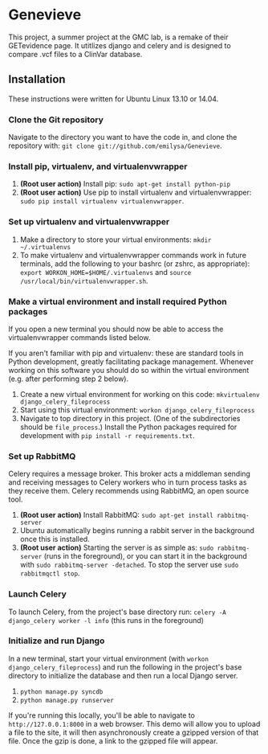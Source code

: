 Genevieve
=================================

This project, a summer project at the GMC lab, is a remake of their GETevidence page.
It utitlizes django and celery and is designed to compare .vcf files to a ClinVar database.

Installation
------------
These instructions were written for Ubuntu Linux 13.10 or 14.04.

### Clone the Git repository ###

Navigate to the directory you want to have the code in, and clone the
repository with: `git clone git://github.com/emilysa/Genevieve`.

### Install pip, virtualenv, and virtualenvwrapper ###

1. **(Root user action)** Install pip: `sudo apt-get install python-pip`
2. **(Root user action)** Use pip to install virtualenv and
virtualenvwrapper: `sudo pip install virtualenv virtualenvwrapper`.

### Set up virtualenv and virtualenvwrapper ###

1. Make a directory to store your virtual environments:
`mkdir ~/.virtualenvs`
2. To make virtualenv and virtualenvwrapper commands work in future
terminals, add the following to your bashrc (or zshrc, as appropriate):
`export WORKON_HOME=$HOME/.virtualenvs` and
`source /usr/local/bin/virtualenvwrapper.sh`.

### Make a virtual environment and install required Python packages ###

If you open a new terminal you should now be able to access the
virtualenvwrapper commands listed below.

If you aren't familiar with pip and virtualenv: these are standard tools
in Python development, greatly facilitating package management. Whenever
working on this software you should do so within the virtual environment
(e.g. after performing step 2 below).

1. Create a new virtual environment for working on this code:
`mkvirtualenv django_celery_fileprocess`
2. Start using this virtual environment:
`workon django_celery_fileprocess`
3. Navigate to top directory in this project. (One of the subdirectories
should be `file_process`.) Install the Python packages required for
development with `pip install -r requirements.txt`.

### Set up RabbitMQ ###

Celery requires a message broker. This broker acts a middleman sending
and receiving messages to Celery workers who in turn process tasks as
they receive them. Celery recommends using RabbitMQ, an open source
tool.

1. **(Root user action)** Install RabbitMQ:
`sudo apt-get install rabbitmq-server`
2. Ubuntu automatically begins running a rabbit server in the background
once this is installed.
3. **(Root user action)** Starting the server is as simple as:
`sudo rabbitmq-server` (runs in the foreground), or you can start it in
the background with `sudo rabbitmq-server -detached`. To stop the server
use `sudo rabbitmqctl stop`.

### Launch Celery ###

To launch Celery, from the project's base directory run:
`celery -A django_celery worker -l info`
(this runs in the foreground)

### Initialize and run Django ###

In a new terminal, start your virtual environment (with
`workon django_celery_fileprocess`) and run the following in the
project's base directory to initialize the database and then run a
local Django server.

1. `python manage.py syncdb`
2. `python manage.py runserver`

If you're running this locally, you'll be able to navigate to
`http://127.0.0.1:8000` in a web browser. This demo will allow you to
upload a file to the site, it will then asynchronously create a
gzipped version of that file. Once the gzip is done, a link to the
gzipped file will appear.
